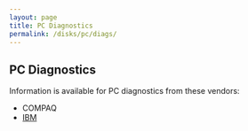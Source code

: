 ```yaml
---
layout: page
title: PC Diagnostics
permalink: /disks/pc/diags/
---
```


PC Diagnostics
---

Information is available for PC diagnostics from these vendors:

* COMPAQ
* [IBM](ibm/)
